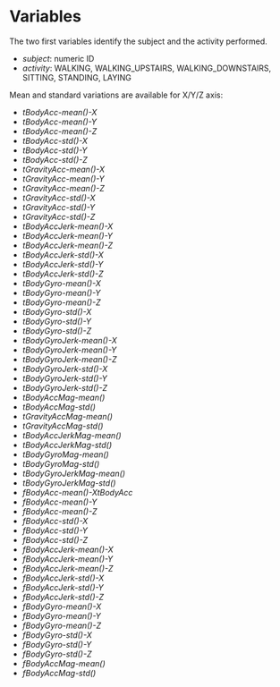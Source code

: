 # Variables

The two first variables identify the subject and the activity performed. 

* *subject*: numeric ID
* *activity*: WALKING, WALKING_UPSTAIRS, WALKING_DOWNSTAIRS, SITTING, STANDING, LAYING

Mean and standard variations are available for X/Y/Z axis:

* *tBodyAcc-mean()-X*
* *tBodyAcc-mean()-Y*
* *tBodyAcc-mean()-Z*
* *tBodyAcc-std()-X*
* *tBodyAcc-std()-Y*
* *tBodyAcc-std()-Z*
* *tGravityAcc-mean()-X*
* *tGravityAcc-mean()-Y*
* *tGravityAcc-mean()-Z*
* *tGravityAcc-std()-X*
* *tGravityAcc-std()-Y*
* *tGravityAcc-std()-Z*
* *tBodyAccJerk-mean()-X*
* *tBodyAccJerk-mean()-Y*
* *tBodyAccJerk-mean()-Z*
* *tBodyAccJerk-std()-X*
* *tBodyAccJerk-std()-Y*
* *tBodyAccJerk-std()-Z*
* *tBodyGyro-mean()-X*
* *tBodyGyro-mean()-Y*
* *tBodyGyro-mean()-Z*
* *tBodyGyro-std()-X*
* *tBodyGyro-std()-Y*
* *tBodyGyro-std()-Z*
* *tBodyGyroJerk-mean()-X*
* *tBodyGyroJerk-mean()-Y*
* *tBodyGyroJerk-mean()-Z*
* *tBodyGyroJerk-std()-X*
* *tBodyGyroJerk-std()-Y*
* *tBodyGyroJerk-std()-Z*
* *tBodyAccMag-mean()*
* *tBodyAccMag-std()*
* *tGravityAccMag-mean()*
* *tGravityAccMag-std()*
* *tBodyAccJerkMag-mean()*
* *tBodyAccJerkMag-std()*
* *tBodyGyroMag-mean()*
* *tBodyGyroMag-std()*
* *tBodyGyroJerkMag-mean()*
* *tBodyGyroJerkMag-std()*
* *fBodyAcc-mean()-XtBodyAcc*
* *fBodyAcc-mean()-Y*
* *fBodyAcc-mean()-Z*
* *fBodyAcc-std()-X*
* *fBodyAcc-std()-Y*
* *fBodyAcc-std()-Z*
* *fBodyAccJerk-mean()-X*
* *fBodyAccJerk-mean()-Y*
* *fBodyAccJerk-mean()-Z*
* *fBodyAccJerk-std()-X*
* *fBodyAccJerk-std()-Y*
* *fBodyAccJerk-std()-Z*
* *fBodyGyro-mean()-X*
* *fBodyGyro-mean()-Y*
* *fBodyGyro-mean()-Z*
* *fBodyGyro-std()-X*
* *fBodyGyro-std()-Y*
* *fBodyGyro-std()-Z*
* *fBodyAccMag-mean()*
* *fBodyAccMag-std()*